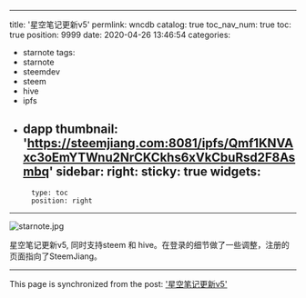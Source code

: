 
---
title: '星空笔记更新v5'
permlink: wncdb
catalog: true
toc_nav_num: true
toc: true
position: 9999
date: 2020-04-26 13:46:54
categories:
- starnote
tags:
- starnote
- steemdev
- steem
- hive
- ipfs
- dapp
thumbnail: 'https://steemjiang.com:8081/ipfs/Qmf1KNVAxc3oEmYTWnu2NrCKCkhs6xVkCbuRsd2F8Asmbq'
sidebar:
    right:
        sticky: true
widgets:
    -
        type: toc
        position: right
---


![starnote.jpg](https://steemjiang.com:8081/ipfs/Qmf1KNVAxc3oEmYTWnu2NrCKCkhs6xVkCbuRsd2F8Asmbq)

星空笔记更新v5, 同时支持steem 和 hive。在登录的细节做了一些调整，注册的页面指向了SteemJiang。


- - -

This page is synchronized from the post: ['星空笔记更新v5'](https://steemit.com/@lemooljiang/wncdb)
